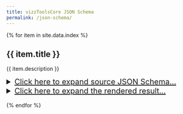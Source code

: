 ```yaml
---
title: vizzToolsCore JSON Schema
permalink: /json-schema/
---
```


{% for item in site.data.index %}
## {{ item.title }}

{{ item.description }}

<details><summary style="font-size:20px; cursor:pointer; text-decoration: underline">Click here to expand source JSON Schema...</summary>
<p>
{% highlight json %}
{% include json-schema/{{ item.title }}.schema.json %}
{% endhighlight %}
</p>
</details>

<details><summary style="font-size:20px; cursor:pointer; text-decoration: underline">Click here to expand the rendered result...</summary>
<p>
<iframe style="width: 100%; height: 60vh" src="json-schema/{{ item.title }}.html"></iframe>
</p>
</details>
<br/>
{% endfor %}
